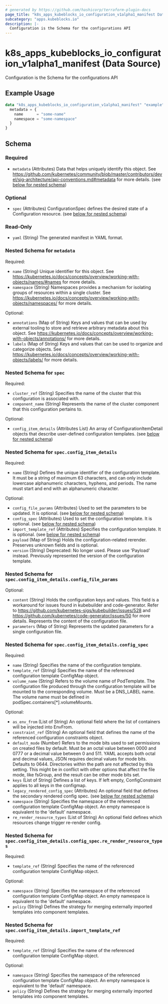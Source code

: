 ```yaml
---
# generated by https://github.com/hashicorp/terraform-plugin-docs
page_title: "k8s_apps_kubeblocks_io_configuration_v1alpha1_manifest Data Source - terraform-provider-k8s"
subcategory: "apps.kubeblocks.io"
description: |-
  Configuration is the Schema for the configurations API
---
```


# k8s_apps_kubeblocks_io_configuration_v1alpha1_manifest (Data Source)

Configuration is the Schema for the configurations API

## Example Usage

```terraform
data "k8s_apps_kubeblocks_io_configuration_v1alpha1_manifest" "example" {
  metadata = {
    name      = "some-name"
    namespace = "some-namespace"
  }
}
```

<!-- schema generated by tfplugindocs -->
## Schema

### Required

- `metadata` (Attributes) Data that helps uniquely identify this object. See https://github.com/kubernetes/community/blob/master/contributors/devel/sig-architecture/api-conventions.md#metadata for more details. (see [below for nested schema](#nestedatt--metadata))

### Optional

- `spec` (Attributes) ConfigurationSpec defines the desired state of a Configuration resource. (see [below for nested schema](#nestedatt--spec))

### Read-Only

- `yaml` (String) The generated manifest in YAML format.

<a id="nestedatt--metadata"></a>
### Nested Schema for `metadata`

Required:

- `name` (String) Unique identifier for this object. See https://kubernetes.io/docs/concepts/overview/working-with-objects/names/#names for more details.
- `namespace` (String) Namespaces provides a mechanism for isolating groups of resources within a single cluster. See https://kubernetes.io/docs/concepts/overview/working-with-objects/namespaces/ for more details.

Optional:

- `annotations` (Map of String) Keys and values that can be used by external tooling to store and retrieve arbitrary metadata about this object. See https://kubernetes.io/docs/concepts/overview/working-with-objects/annotations/ for more details.
- `labels` (Map of String) Keys and values that can be used to organize and categorize objects. See https://kubernetes.io/docs/concepts/overview/working-with-objects/labels/ for more details.


<a id="nestedatt--spec"></a>
### Nested Schema for `spec`

Required:

- `cluster_ref` (String) Specifies the name of the cluster that this configuration is associated with.
- `component_name` (String) Represents the name of the cluster component that this configuration pertains to.

Optional:

- `config_item_details` (Attributes List) An array of ConfigurationItemDetail objects that describe user-defined configuration templates. (see [below for nested schema](#nestedatt--spec--config_item_details))

<a id="nestedatt--spec--config_item_details"></a>
### Nested Schema for `spec.config_item_details`

Required:

- `name` (String) Defines the unique identifier of the configuration template. It must be a string of maximum 63 characters, and can only include lowercase alphanumeric characters, hyphens, and periods. The name must start and end with an alphanumeric character.

Optional:

- `config_file_params` (Attributes) Used to set the parameters to be updated. It is optional. (see [below for nested schema](#nestedatt--spec--config_item_details--config_file_params))
- `config_spec` (Attributes) Used to set the configuration template. It is optional. (see [below for nested schema](#nestedatt--spec--config_item_details--config_spec))
- `import_template_ref` (Attributes) Specifies the configuration template. It is optional. (see [below for nested schema](#nestedatt--spec--config_item_details--import_template_ref))
- `payload` (Map of String) Holds the configuration-related rerender. Preserves unknown fields and is optional.
- `version` (String) Deprecated: No longer used. Please use 'Payload' instead. Previously represented the version of the configuration template.

<a id="nestedatt--spec--config_item_details--config_file_params"></a>
### Nested Schema for `spec.config_item_details.config_file_params`

Optional:

- `content` (String) Holds the configuration keys and values. This field is a workaround for issues found in kubebuilder and code-generator. Refer to https://github.com/kubernetes-sigs/kubebuilder/issues/528 and https://github.com/kubernetes/code-generator/issues/50 for more details.  Represents the content of the configuration file.
- `parameters` (Map of String) Represents the updated parameters for a single configuration file.


<a id="nestedatt--spec--config_item_details--config_spec"></a>
### Nested Schema for `spec.config_item_details.config_spec`

Required:

- `name` (String) Specifies the name of the configuration template.
- `template_ref` (String) Specifies the name of the referenced configuration template ConfigMap object.
- `volume_name` (String) Refers to the volume name of PodTemplate. The configuration file produced through the configuration template will be mounted to the corresponding volume. Must be a DNS_LABEL name. The volume name must be defined in podSpec.containers[*].volumeMounts.

Optional:

- `as_env_from` (List of String) An optional field where the list of containers will be injected into EnvFrom.
- `constraint_ref` (String) An optional field that defines the name of the referenced configuration constraints object.
- `default_mode` (Number) Refers to the mode bits used to set permissions on created files by default.  Must be an octal value between 0000 and 0777 or a decimal value between 0 and 511. YAML accepts both octal and decimal values, JSON requires decimal values for mode bits. Defaults to 0644.  Directories within the path are not affected by this setting. This might be in conflict with other options that affect the file mode, like fsGroup, and the result can be other mode bits set.
- `keys` (List of String) Defines a list of keys. If left empty, ConfigConstraint applies to all keys in the configmap.
- `legacy_rendered_config_spec` (Attributes) An optional field that defines the secondary rendered config spec. (see [below for nested schema](#nestedatt--spec--config_item_details--config_spec--legacy_rendered_config_spec))
- `namespace` (String) Specifies the namespace of the referenced configuration template ConfigMap object. An empty namespace is equivalent to the 'default' namespace.
- `re_render_resource_types` (List of String) An optional field defines which resources change trigger re-render config.

<a id="nestedatt--spec--config_item_details--config_spec--legacy_rendered_config_spec"></a>
### Nested Schema for `spec.config_item_details.config_spec.re_render_resource_types`

Required:

- `template_ref` (String) Specifies the name of the referenced configuration template ConfigMap object.

Optional:

- `namespace` (String) Specifies the namespace of the referenced configuration template ConfigMap object. An empty namespace is equivalent to the 'default' namespace.
- `policy` (String) Defines the strategy for merging externally imported templates into component templates.



<a id="nestedatt--spec--config_item_details--import_template_ref"></a>
### Nested Schema for `spec.config_item_details.import_template_ref`

Required:

- `template_ref` (String) Specifies the name of the referenced configuration template ConfigMap object.

Optional:

- `namespace` (String) Specifies the namespace of the referenced configuration template ConfigMap object. An empty namespace is equivalent to the 'default' namespace.
- `policy` (String) Defines the strategy for merging externally imported templates into component templates.
